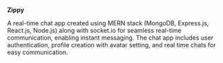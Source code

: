 **Zippy**

A real-time chat app created using MERN stack (MongoDB, Express.js, React.js, Node.js) along with socket.io for seamless real-time communication, enabling instant messaging. The chat app includes user authentication, profile creation with avatar setting, and real time chats for easy communication.
